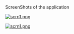 ScreenShots of the application

[![scrn1.png](https://s2.postimg.org/4z9o23lwp/scrn1.png)](https://postimg.org/image/oh4bi1iud/)

[![scrn1.png](https://s21.postimg.org/6i0eofqqv/scrn1.png)](https://postimg.org/image/m3hq8e2oz/)
